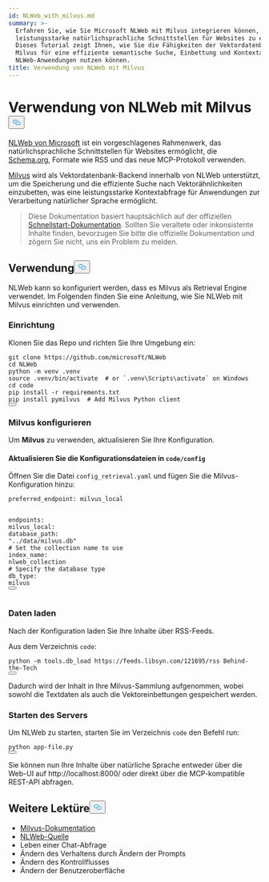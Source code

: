 ```yaml
---
id: NLWeb_with_milvus.md
summary: >-
  Erfahren Sie, wie Sie Microsoft NLWeb mit Milvus integrieren können, um
  leistungsstarke natürlichsprachliche Schnittstellen für Websites zu erstellen.
  Dieses Tutorial zeigt Ihnen, wie Sie die Fähigkeiten der Vektordatenbank
  Milvus für eine effiziente semantische Suche, Einbettung und Kontextabfrage in
  NLWeb-Anwendungen nutzen können.
title: Verwendung von NLWeb mit Milvus
---
```

<h1 id="Using-NLWeb-with-Milvus" class="common-anchor-header">Verwendung von NLWeb mit Milvus<button data-href="#Using-NLWeb-with-Milvus" class="anchor-icon" translate="no">
      <svg translate="no"
        aria-hidden="true"
        focusable="false"
        height="20"
        version="1.1"
        viewBox="0 0 16 16"
        width="16"
      >
        <path
          fill="#0092E4"
          fill-rule="evenodd"
          d="M4 9h1v1H4c-1.5 0-3-1.69-3-3.5S2.55 3 4 3h4c1.45 0 3 1.69 3 3.5 0 1.41-.91 2.72-2 3.25V8.59c.58-.45 1-1.27 1-2.09C10 5.22 8.98 4 8 4H4c-.98 0-2 1.22-2 2.5S3 9 4 9zm9-3h-1v1h1c1 0 2 1.22 2 2.5S13.98 12 13 12H9c-.98 0-2-1.22-2-2.5 0-.83.42-1.64 1-2.09V6.25c-1.09.53-2 1.84-2 3.25C6 11.31 7.55 13 9 13h4c1.45 0 3-1.69 3-3.5S14.5 6 13 6z"
        ></path>
      </svg>
    </button></h1><p><a href="https://github.com/microsoft/NLWeb">NLWeb von Microsoft</a> ist ein vorgeschlagenes Rahmenwerk, das natürlichsprachliche Schnittstellen für Websites ermöglicht, die <a href="https://schema.org/">Schema.org</a>, Formate wie RSS und das neue MCP-Protokoll verwenden.</p>
<p><a href="https://milvus.io/">Milvus</a> wird als Vektordatenbank-Backend innerhalb von NLWeb unterstützt, um die Speicherung und die effiziente Suche nach Vektorähnlichkeiten einzubetten, was eine leistungsstarke Kontextabfrage für Anwendungen zur Verarbeitung natürlicher Sprache ermöglicht.</p>
<blockquote>
<p>Diese Dokumentation basiert hauptsächlich auf der offiziellen <a href="https://github.com/microsoft/NLWeb/blob/main/HelloWorld.md">Schnellstart-Dokumentation</a>. Sollten Sie veraltete oder inkonsistente Inhalte finden, bevorzugen Sie bitte die offizielle Dokumentation und zögern Sie nicht, uns ein Problem zu melden.</p>
</blockquote>
<h2 id="Usage" class="common-anchor-header">Verwendung<button data-href="#Usage" class="anchor-icon" translate="no">
      <svg translate="no"
        aria-hidden="true"
        focusable="false"
        height="20"
        version="1.1"
        viewBox="0 0 16 16"
        width="16"
      >
        <path
          fill="#0092E4"
          fill-rule="evenodd"
          d="M4 9h1v1H4c-1.5 0-3-1.69-3-3.5S2.55 3 4 3h4c1.45 0 3 1.69 3 3.5 0 1.41-.91 2.72-2 3.25V8.59c.58-.45 1-1.27 1-2.09C10 5.22 8.98 4 8 4H4c-.98 0-2 1.22-2 2.5S3 9 4 9zm9-3h-1v1h1c1 0 2 1.22 2 2.5S13.98 12 13 12H9c-.98 0-2-1.22-2-2.5 0-.83.42-1.64 1-2.09V6.25c-1.09.53-2 1.84-2 3.25C6 11.31 7.55 13 9 13h4c1.45 0 3-1.69 3-3.5S14.5 6 13 6z"
        ></path>
      </svg>
    </button></h2><p>NLWeb kann so konfiguriert werden, dass es Milvus als Retrieval Engine verwendet. Im Folgenden finden Sie eine Anleitung, wie Sie NLWeb mit Milvus einrichten und verwenden.</p>
<h3 id="Installation" class="common-anchor-header">Einrichtung</h3><p>Klonen Sie das Repo und richten Sie Ihre Umgebung ein:</p>
<pre><code translate="no" class="language-bash">git <span class="hljs-built_in">clone</span> https://github.com/microsoft/NLWeb
<span class="hljs-built_in">cd</span> NLWeb
python -m venv .venv
<span class="hljs-built_in">source</span> .venv/bin/activate  <span class="hljs-comment"># or `.venv\Scripts\activate` on Windows</span>
<span class="hljs-built_in">cd</span> code
pip install -r requirements.txt
pip install pymilvus  <span class="hljs-comment"># Add Milvus Python client</span>
<button class="copy-code-btn"></button></code></pre>
<h3 id="Configuring-Milvus" class="common-anchor-header">Milvus konfigurieren</h3><p>Um <strong>Milvus</strong> zu verwenden, aktualisieren Sie Ihre Konfiguration.</p>
<h4 id="Update-config-files-in-codeconfig" class="common-anchor-header">Aktualisieren Sie die Konfigurationsdateien in <code translate="no">code/config</code></h4><p>Öffnen Sie die Datei <code translate="no">config_retrieval.yaml</code> und fügen Sie die Milvus-Konfiguration hinzu:</p>
<pre><code translate="no" class="language-yaml"><span class="hljs-attr">preferred_endpoint:</span> <span class="hljs-string">milvus_local</span>

<span class="hljs-attr">endpoints:</span>
  <span class="hljs-attr">milvus_local:</span>
    <span class="hljs-attr">database_path:</span> <span class="hljs-string">&quot;../data/milvus.db&quot;</span>
    <span class="hljs-comment"># Set the collection name to use</span>
    <span class="hljs-attr">index_name:</span> <span class="hljs-string">nlweb_collection</span>
    <span class="hljs-comment"># Specify the database type</span>
    <span class="hljs-attr">db_type:</span> <span class="hljs-string">milvus</span>
<button class="copy-code-btn"></button></code></pre>
<h3 id="Loading-Data" class="common-anchor-header">Daten laden</h3><p>Nach der Konfiguration laden Sie Ihre Inhalte über RSS-Feeds.</p>
<p>Aus dem Verzeichnis <code translate="no">code</code>:</p>
<pre><code translate="no" class="language-bash">python -m tools.db_load https://feeds.libsyn.com/121695/rss Behind-the-Tech
<button class="copy-code-btn"></button></code></pre>
<p>Dadurch wird der Inhalt in Ihre Milvus-Sammlung aufgenommen, wobei sowohl die Textdaten als auch die Vektoreinbettungen gespeichert werden.</p>
<h3 id="Running-the-Server" class="common-anchor-header">Starten des Servers</h3><p>Um NLWeb zu starten, starten Sie im Verzeichnis <code translate="no">code</code> den Befehl run:</p>
<pre><code translate="no" class="language-bash">python app-file.py
<button class="copy-code-btn"></button></code></pre>
<p>Sie können nun Ihre Inhalte über natürliche Sprache entweder über die Web-UI auf http://localhost:8000/ oder direkt über die MCP-kompatible REST-API abfragen.</p>
<h2 id="Further-Reading" class="common-anchor-header">Weitere Lektüre<button data-href="#Further-Reading" class="anchor-icon" translate="no">
      <svg translate="no"
        aria-hidden="true"
        focusable="false"
        height="20"
        version="1.1"
        viewBox="0 0 16 16"
        width="16"
      >
        <path
          fill="#0092E4"
          fill-rule="evenodd"
          d="M4 9h1v1H4c-1.5 0-3-1.69-3-3.5S2.55 3 4 3h4c1.45 0 3 1.69 3 3.5 0 1.41-.91 2.72-2 3.25V8.59c.58-.45 1-1.27 1-2.09C10 5.22 8.98 4 8 4H4c-.98 0-2 1.22-2 2.5S3 9 4 9zm9-3h-1v1h1c1 0 2 1.22 2 2.5S13.98 12 13 12H9c-.98 0-2-1.22-2-2.5 0-.83.42-1.64 1-2.09V6.25c-1.09.53-2 1.84-2 3.25C6 11.31 7.55 13 9 13h4c1.45 0 3-1.69 3-3.5S14.5 6 13 6z"
        ></path>
      </svg>
    </button></h2><ul>
<li><a href="https://milvus.io/docs">Milvus-Dokumentation</a></li>
<li><a href="https://github.com/microsoft/NLWeb">NLWeb-Quelle</a></li>
<li>Leben einer Chat-Abfrage</li>
<li>Ändern des Verhaltens durch Ändern der Prompts</li>
<li>Ändern des Kontrollflusses</li>
<li>Ändern der Benutzeroberfläche</li>
</ul>

